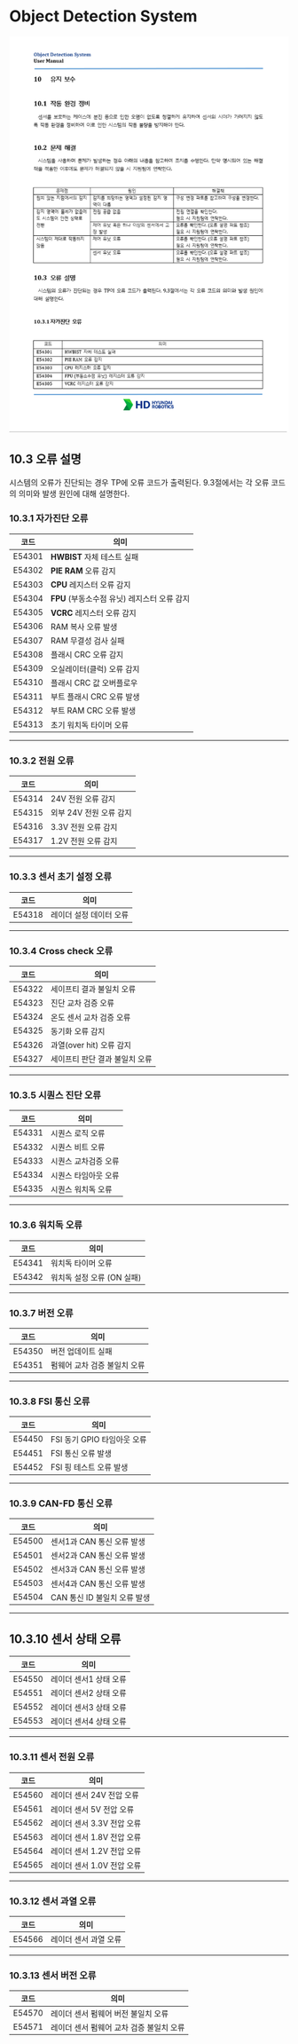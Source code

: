 ﻿# Object Detection System

![](../_assets/10.유지보수1.png)


## 10.3	오류 설명

시스템의 오류가 진단되는 경우 TP에 오류 코드가 출력된다. 9.3절에서는 각 오류 코드의 의미와 발생 원인에 대해 설명한다. 

### 10.3.1	자가진단 오류

| 코드   | 의미                                        |
|--------|---------------------------------------------|
| E54301 | **HWBIST** 자체 테스트 실패                 |
| E54302 | **PIE RAM** 오류 감지                       |
| E54303 | **CPU** 레지스터 오류 감지                  |
| E54304 | **FPU** (부동소수점 유닛) 레지스터 오류 감지 |
| E54305 | **VCRC** 레지스터 오류 감지 |
| E54306 | RAM 복사 오류 발생            |
| E54307 | RAM 무결성 검사 실패          |
| E54308 | 플래시 CRC 오류 감지          |
| E54309 | 오실레이터(클럭) 오류 감지    |
| E54310 | 플래시 CRC 값 오버플로우      |
| E54311 | 부트 플래시 CRC 오류 발생     |
| E54312 | 부트 RAM CRC 오류 발생        |
| E54313 | 초기 워치독 타이머 오류       |

---

### 10.3.2 전원 오류

| 코드   | 의미               |
|--------|--------------------|
| E54314 | 24V 전원 오류 감지 |
| E54315 | 외부 24V 전원 오류 감지 |
| E54316 | 3.3V 전원 오류 감지 |
| E54317 | 1.2V 전원 오류 감지 |

---

### 10.3.3 센서 초기 설정 오류

| 코드   | 의미                 |
|--------|----------------------|
| E54318 | 레이더 설정 데이터 오류 |

---

### 10.3.4 Cross check 오류

| 코드   | 의미                                |
|--------|-------------------------------------|
| E54322 | 세이프티 결과 불일치 오류           |
| E54323 | 진단 교차 검증 오류                 |
| E54324 | 온도 센서 교차 검증 오류            |
| E54325 | 동기화 오류 감지                    |
| E54326 | 과열(over hit) 오류 감지            |
| E54327 | 세이프티 판단 결과 불일치 오류      |

---

### 10.3.5	시퀀스 진단 오류

| 코드   | 의미                     |
|--------|--------------------------|
| E54331 | 시퀀스 로직 오류         |
| E54332 | 시퀀스 비트 오류         |
| E54333 | 시퀀스 교차검증 오류     |
| E54334 | 시퀀스 타임아웃 오류     |
| E54335 | 시퀀스 워치독 오류       |

---

### 10.3.6 워치독 오류

| 코드   | 의미                               |
|--------|------------------------------------|
| E54341 | 워치독 타이머 오류                 |
| E54342 | 워치독 설정 오류 (ON 실패)         |

---

### 10.3.7 버전 오류

| 코드   | 의미                               |
|--------|------------------------------------|
| E54350 | 버전 업데이트 실패                 |
| E54351 | 펌웨어 교차 검증 불일치 오류       |

---

### 10.3.8 FSI 통신 오류

| 코드   | 의미                               |
|--------|------------------------------------|
| E54450 | FSI 동기 GPIO 타임아웃 오류        |
| E54451 | FSI 통신 오류 발생                 |
| E54452 | FSI 핑 테스트 오류 발생            |

---

### 10.3.9 CAN-FD 통신 오류

| 코드   | 의미                          |
|--------|-------------------------------|
| E54500 | 센서1과 CAN 통신 오류 발생    |
| E54501 | 센서2과 CAN 통신 오류 발생    |
| E54502 | 센서3과 CAN 통신 오류 발생    |
| E54503 | 센서4과 CAN 통신 오류 발생    |
| E54504 | CAN 통신 ID 불일치 오류 발생  |

---

## 10.3.10 센서 상태 오류

| 코드   | 의미                  |
|--------|-----------------------|
| E54550 | 레이더 센서1 상태 오류 |
| E54551 | 레이더 센서2 상태 오류 |
| E54552 | 레이더 센서3 상태 오류 |
| E54553 | 레이더 센서4 상태 오류 |

---

### 10.3.11 센서 전원 오류

| 코드   | 의미                     |
|--------|--------------------------|
| E54560 | 레이더 센서 24V 전압 오류 |
| E54561 | 레이더 센서 5V 전압 오류  |
| E54562 | 레이더 센서 3.3V 전압 오류 |
| E54563 | 레이더 센서 1.8V 전압 오류 |
| E54564 | 레이더 센서 1.2V 전압 오류 |
| E54565 | 레이더 센서 1.0V 전압 오류 |

---

### 10.3.12 센서 과열 오류

| 코드   | 의미              |
|--------|-------------------|
| E54566 | 레이더 센서 과열 오류 |

---

### 10.3.13 센서 버전 오류

| 코드   | 의미                                  |
|--------|---------------------------------------|
| E54570 | 레이더 센서 펌웨어 버전 불일치 오류   |
| E54571 | 레이더 센서 펌웨어 교차 검증 불일치 오류 |

